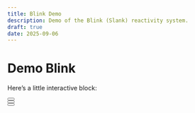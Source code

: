```yaml
---
title: Blink Demo
description: Demo of the Blink (Slank) reactivity system.
draft: true
date: 2025-09-06
---
```


# Demo Blink

Here’s a little interactive block:

<style>
  /* Optional minimal styling (safe to inline in MD) */
  .accordion { 
    [data-panel] {
      padding-block: var(--size-0-5);
      padding-inline: var(--size);
      border: 1px solid #ddd;
    }
   
    [data-toggle] {
      cursor: pointer; 
    }
  }
</style>

<script type="module" src="/static/js/accordion.js"></script>

<!-- You can add multiple instances on the same page -->
<section class="flow">
  <div class="accordion" data-scope>
    <button data-toggle aria-expanded="false"></button>
    <div data-panel hidden>
      <p>First instance. Independent state.</p>
    </div>
  </div>
  <div class="accordion" data-scope>
    <button data-toggle aria-expanded="false"></button>
    <div data-panel hidden>
      <p>Second instance. Independent state.</p>
    </div>
  </div>
  <div class="accordion" data-scope>
    <button data-toggle aria-expanded="false"></button>
    <div data-panel hidden>
      <p>Third instance. Independent state.</p>
    </div>
  </div>
</section>
